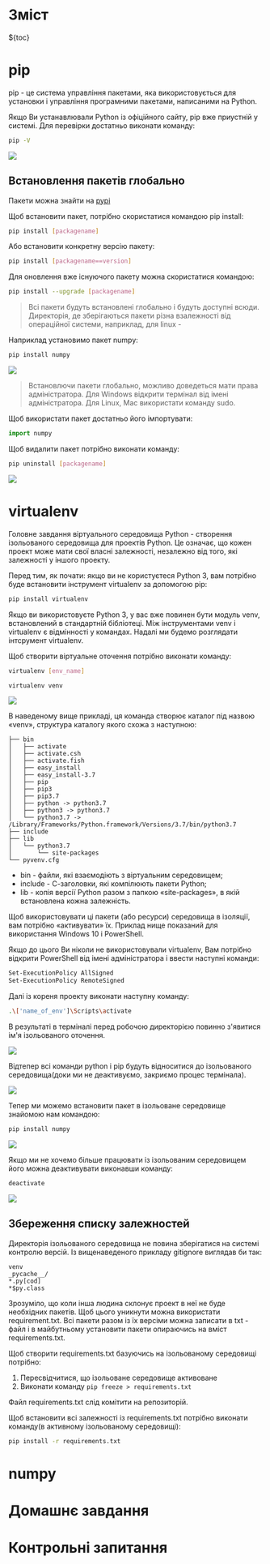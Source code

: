 # Зміст

${toc}

# pip

pip - це система управління пакетами, яка використовується для установки і управління програмними пакетами, написаними на Python.

Якщо Ви устанавлювали Python із офіційного сайту, pip вже приустній у системі. Для перевірки достатньо виконати команду:

```bash
pip -V
```

![](../resources/img/4/1.png)

## Встановлення пакетів глобально

Пакети можна знайти на [pypi](https://pypi.org/)

Щоб встановити пакет, потрібно скористатися командою pip install:

```bash
pip install [packagename]
```

Або встановити конкретну версію пакету:

```bash
pip install [packagename==version]
```

Для оновлення вже існуючого пакету можна скористатися командою:

```bash
pip install --upgrade [packagename]
```

> Всі пакети будуть встановлені глобально і будуть доступні всюди. Директорія, де зберігаються пакети різна взалежності від операційної системи, наприклад, для linux - 

Наприклад установимо пакет numpy:

```bash
pip install numpy
```

![](../resources/img/4/2.png)

> Встановлючи пакети глобально, можливо доведеться мати права адміністратора. Для Windows відкрити термінал від імені адміністратора. Для Linux, Mac використати команду sudo.

Щоб використати пакет достатньо його імпортувати:

```py
import numpy
```

Щоб видалити пакет потрібно виконати команду:

```bash
pip uninstall [packagename]
```

![](../resources/img/4/3.png)

# virtualenv

Головне завдання віртуального середовища Python - створення ізольованого середовища для проектів Python. Це означає, що кожен проект може мати свої власні залежності, незалежно від того, які залежності у іншого проекту.

Перед тим, як почати: якщо ви не користуєтеся Python 3, вам потрібно буде встановити інструмент virtualenv за допомогою pip:

```bash
pip install virtualenv
```

Якщо ви використовуєте Python 3, у вас вже повинен бути модуль venv, встановлений в стандартній бібліотеці. Між інструментами venv і virtualenv є відмінності у командах. Надалі ми будемо розглядати інтсрумент virtualenv.

Щоб створити віртуальне оточення потрібно виконати команду:

```bash
virtualenv [env_name]
```

```bash
virtualenv venv
```

![](../resources/img/4/4.png)

В наведеному вище прикладі, ця команда створює каталог під назвою «venv», структура каталогу якого схожа з наступною:

```
├── bin
│   ├── activate
│   ├── activate.csh
│   ├── activate.fish
│   ├── easy_install
│   ├── easy_install-3.7
│   ├── pip
│   ├── pip3
│   ├── pip3.7
│   ├── python -> python3.7
│   ├── python3 -> python3.7
│   └── python3.7 -> /Library/Frameworks/Python.framework/Versions/3.7/bin/python3.7
├── include
├── lib
│   └── python3.7
│       └── site-packages
└── pyvenv.cfg
```

- bin - файли, які взаємодіють з віртуальним середовищем;
- include - С-заголовки, які компілюють пакети Python;
- lib - копія версії Python разом з папкою «site-packages», в якій встановлена кожна залежність.

Щоб використовувати ці пакети (або ресурси) середовища в ізоляції, вам потрібно «активувати» їх. Приклад нище показаний для використання Windows 10 і PowerShell.

Якщо до цього Ви ніколи не використовували virtualenv, Вам потрібно відкрити PowerShell від імені адміністратора і ввести наступні команди:

```bash
Set-ExecutionPolicy AllSigned
Set-ExecutionPolicy RemoteSigned
```

Далі із кореня проекту виконати наступну команду:

```bash
.\['name_of_env']\Scripts\activate
```

В результаті в терміналі перед робочою директорією повинно з'явитися ім'я ізольованого оточення.

![](../resources/img/4/5.png)

Відтепер всі команди python і pip будуть відноситися до ізольованого середовища(доки ми не деактивуємо, закриємо процес термінала).

![](../resources/img/4/6.png)

Тепер ми можемо встановити пакет в ізольоване середовище знайомою нам командою:

```bash
pip install numpy
```

![](../resources/img/4/7.png)

Якщо ми не хочемо більше працювати із ізольованим середовищем його можна деактивувати виконавши команду:

```bash
deactivate
```

![](../resources/img/4/8.png)


## Збереження списку залежностей

Директорія ізольованого середовища не повина зберігатися на системі контролю версій. Із вищенаведеного прикладу gitignore виглядав би так:

```
venv
_pycache__/
*.py[cod]
*$py.class
```

Зрозуміло, що коли інша людина склонує проект в неї не буде необхідних пакетів. Щоб цього уникнути можна використати requirement.txt. Всі пакети разом із їх версіми можна записати в txt - файл і в майбутньому установити пакети опираючись на вміст requirements.txt.

Щоб створити requirements.txt базуючись на ізольованому середовищі потрібно:

1. Пересвідчитися, що ізольоване середовище активоване
2. Виконати команду ``` pip freeze > requirements.txt ```

Файл requirements.txt слід комітити на репозиторій.

Щоб встановити всі залежності із requirements.txt потрібно виконати команду(в активному ізольованому середовищі):

```bash
pip install -r requirements.txt
```

# numpy

# Домашнє завдання

# Контрольні запитання